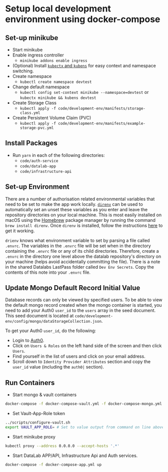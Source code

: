 # Setup local development environment using docker-compose

## Set-up minikube

* Start minikube
* Enable ingress controller
  * `minikube addons enable ingress`
* (Optional) Install [`kubectx` and `kubens`](https://github.com/ahmetb/kubectx)
  for easy context and namespace switching.
* Create namespace
  * `kubectl create namespace devtest`
* Change default namespace
  * `kubectl config set-context minikube --namespace=devtest`
    or `kubectx minikube && kubens devtest`
* Create Storage Class
  * `kubectl apply -f code/development-env/manifests/storage-class.yml`
* Create Persistent Volume Claim (PVC)
  * `kubectl apply -f code/development-env/manifests/example-storage-pvc.yml`

## Install Packages

* Run `yarn` in each of the following directories:
  * `code/auth-service`
  * `code/datalab-app`
  * `code/infrastructure-api`

## Set-up Environment

There are a number of authorisation related environmental variables that need to be set
to make the app work locally. [`direnv`](https://direnv.net) can be used to
automatically set an unset these variables as you enter and leave the repository
directories on your local machine. This is most easily installed on macOS using the
[Homebrew](https://brew.sh) package manager by running the command
`brew install direnv`. Once `direnv` is installed, follow the instructions
[here](https://direnv.net/docs/hook.md) to get it working.

`drienv` knows what environment variable to set by parsing a file called `.envrc`.
The variables in the `.envrc` file will be set when in the directory containing the
`.envrc` file or any of its child directories. Therefore, create a `.envrc` in the
directory one level above the datalab repository's directory on your machine (helps
avoid accidentally committing the file). There is a note in the shared Datalabs
LastPass folder called `Dev Env Secrets`. Copy the contents of this note into your
`.envrc` file.

## Update Mongo Default Record Initial Value

Database records can only be viewed by specified users. To be able to view the default
mongo record created when the mongo container is started, you need to add your Auth0
`user_id` to the `users` array in the seed document. This seed document is located at
`code/development-env/config/mongo/dataStorageCollection.json`.

To get your Auth0 `user_id`, do the following:

* Login to [Auth0](https://manage.auth0.com).
* Click on `Users & Roles` on the left hand side of the screen and then click `Users`.
* Find yourself in the list of users and click on your email address.
* Scroll down to `Identity Provider Attributes` section and copy the `user_id` value
  (including the `auth0|` section).

## Run Containers

* Start mongo & vault containers

```bash
docker-compose -f docker-compose-vault.yml -f docker-compose-mongo.yml up -d
```

* Set Vault-App-Role token

```bash
../scripts/configure-vault.sh
export VAULT_APP_ROLE= # Set to value output from command on line above
```

* Start minikube proxy

```bash
kubectl proxy --address 0.0.0.0 --accept-hosts '.*'
```

* Start DataLab APP/API, Infrastructure Api and Auth services.

```bash
docker-compose -f docker-compose-app.yml up
```
